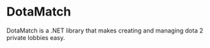 # DotaMatch
DotaMatch is a .NET library that makes creating and managing dota 2 private lobbies easy.
